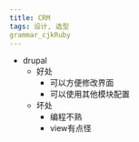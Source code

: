 ```yaml
---
title: CRM
tags: 设计, 选型
grammar_cjkRuby
---
```


 - drupal
     - 好处
        - 可以方便修改界面
        - 可以使用其他模块配置
     - 坏处
         - 编程不熟
         - view有点怪